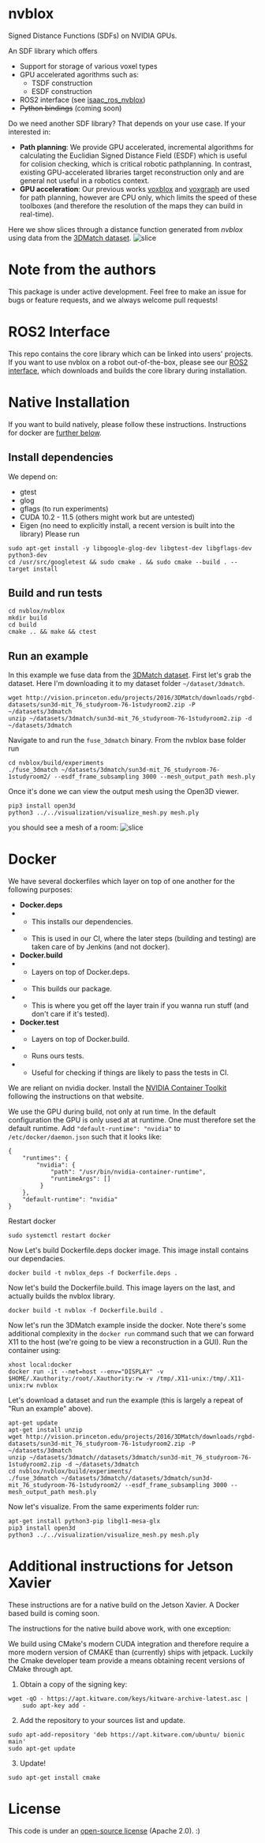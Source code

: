 # nvblox
Signed Distance Functions (SDFs) on NVIDIA GPUs.

An SDF library which offers
* Support for storage of various voxel types
* GPU accelerated agorithms such as:
  * TSDF construction
  * ESDF construction
* ROS2 interface (see [isaac_ros_nvblox](https://github.com/NVIDIA-ISAAC-ROS/isaac_ros_nvblox))
* ~~Python bindings~~ (coming soon)

Do we need another SDF library? That depends on your use case. If your interested in:
* **Path planning**: We provide GPU accelerated, incremental algorithms for calculating the Euclidian Signed Distance Field (ESDF) which is useful for colision checking, which is critical robotic pathplanning. In contrast, existing GPU-accelerated libraries target reconstruction only and are general not useful in a robotics context.
* **GPU acceleration**: Our previous works [voxblox](https://github.com/ethz-asl/voxblox) and [voxgraph](https://github.com/ethz-asl/voxgraph) are used for path planning, however are CPU only, which limits the speed of these toolboxes (and therefore the resolution of the maps they can build in real-time).

Here we show slices through a distance function generated from *nvblox* using data from the [3DMatch dataset](https://3dmatch.cs.princeton.edu/).
![slice](docs/images/nvblox_slice.gif)

# Note from the authors
This package is under active development. Feel free to make an issue for bugs or feature requests, and we always welcome pull requests!

# ROS2 Interface
This repo contains the core library which can be linked into users' projects. If you want to use nvblox on a robot out-of-the-box, please see our [ROS2 interface](https://github.com/NVIDIA-ISAAC-ROS/isaac_ros_nvblox), which downloads and builds the core library during installation.

# Native Installation
If you want to build natively, please follow these instructions. Instructions for docker are [further below](#docker).

## Install dependencies
We depend on:
- gtest
- glog
- gflags (to run experiments)
- CUDA 10.2 - 11.5 (others might work but are untested)
- Eigen (no need to explicitly install, a recent version is built into the library)
Please run
```
sudo apt-get install -y libgoogle-glog-dev libgtest-dev libgflags-dev python3-dev
cd /usr/src/googletest && sudo cmake . && sudo cmake --build . --target install
```

## Build and run tests
```
cd nvblox/nvblox
mkdir build
cd build
cmake .. && make && ctest
```

## Run an example
In this example we fuse data from the [3DMatch dataset](https://3dmatch.cs.princeton.edu/). First let's grab the dataset. Here I'm downloading it to my dataset folder `~/dataset/3dmatch`.
```
wget http://vision.princeton.edu/projects/2016/3DMatch/downloads/rgbd-datasets/sun3d-mit_76_studyroom-76-1studyroom2.zip -P ~/datasets/3dmatch
unzip ~/datasets/3dmatch/sun3d-mit_76_studyroom-76-1studyroom2.zip -d ~/datasets/3dmatch
```
Navigate to and run the `fuse_3dmatch` binary. From the nvblox base folder run
```
cd nvblox/build/experiments
./fuse_3dmatch ~/datasets/3dmatch/sun3d-mit_76_studyroom-76-1studyroom2/ --esdf_frame_subsampling 3000 --mesh_output_path mesh.ply
```
Once it's done we can view the output mesh using the Open3D viewer.
```
pip3 install open3d
python3 ../../visualization/visualize_mesh.py mesh.ply
```
you should see a mesh of a room:
![slice](docs/images/reconstruction_in_docker_trim.png)

# Docker

We have several dockerfiles which layer on top of one another for the following purposes:

* **Docker.deps**
* * This installs our dependencies.
* * This is used in our CI, where the later steps (building and testing) are taken care of by Jenkins (and not docker).
* **Docker.build**
* * Layers on top of Docker.deps.
* * This builds our package.
* * This is where you get off the layer train if you wanna run stuff (and don't care if it's tested).
* **Docker.test**
* * Layers on top of Docker.build.
* * Runs ours tests.
* * Useful for checking if things are likely to pass the tests in CI.

We are reliant on nvidia docker. Install the [NVIDIA Container Toolkit](https://docs.nvidia.com/datacenter/cloud-native/container-toolkit/install-guide.html) following the instructions on that website.

We use the GPU during build, not only at run time. In the default configuration the GPU is only used at at runtime. One must therefore set the default runtime. Add `"default-runtime": "nvidia"` to `/etc/docker/daemon.json` such that it looks like:
```
{
    "runtimes": {
        "nvidia": {
            "path": "/usr/bin/nvidia-container-runtime",
            "runtimeArgs": []
         } 
    },
    "default-runtime": "nvidia" 
}
```
Restart docker
```
sudo systemctl restart docker
```
Now Let's build Dockerfile.deps docker image. This image install contains our dependacies. 
```
docker build -t nvblox_deps -f Dockerfile.deps .
```
Now let's build the Dockerfile.build. This image layers on the last, and actually builds the nvblox library.
```
docker build -t nvblox -f Dockerfile.build .
```
Now let's run the 3DMatch example inside the docker. Note there's some additional complexity in the `docker run` command such that we can forward X11 to the host (we're going to be view a reconstruction in a GUI). Run the container using:
```
xhost local:docker
docker run -it --net=host --env="DISPLAY" -v $HOME/.Xauthority:/root/.Xauthority:rw -v /tmp/.X11-unix:/tmp/.X11-unix:rw nvblox
```
Let's download a dataset and run the example (this is largely a repeat of "Run an example" above).
```
apt-get update
apt-get install unzip
wget http://vision.princeton.edu/projects/2016/3DMatch/downloads/rgbd-datasets/sun3d-mit_76_studyroom-76-1studyroom2.zip -P ~/datasets/3dmatch
unzip ~/datasets/3dmatch//datasets/3dmatch/sun3d-mit_76_studyroom-76-1studyroom2.zip -d ~/datasets/3dmatch
cd nvblox/nvblox/build/experiments/
./fuse_3dmatch ~/datasets/3dmatch//datasets/3dmatch/sun3d-mit_76_studyroom-76-1studyroom2/ --esdf_frame_subsampling 3000 --mesh_output_path mesh.ply
```
Now let's visualize. From the same experiments folder run:
```
apt-get install python3-pip libgl1-mesa-glx
pip3 install open3d
python3 ../../visualization/visualize_mesh.py mesh.ply
```

# Additional instructions for Jetson Xavier
These instructions are for a native build on the Jetson Xavier. A Docker based build is coming soon.

The instructions for the native build above work, with one exception:

We build using CMake's modern CUDA integration and therefore require a more modern version of CMAKE than (currently) ships with jetpack. Luckily the Cmake developer team provide a means obtaining recent versions of CMake through apt.

1. Obtain a copy of the signing key:
```
wget -qO - https://apt.kitware.com/keys/kitware-archive-latest.asc |
    sudo apt-key add -
```
2. Add the repository to your sources list and update.
```
sudo apt-add-repository 'deb https://apt.kitware.com/ubuntu/ bionic main'
sudo apt-get update
```
3. Update!
```
sudo apt-get install cmake
```

# License
This code is under an [open-source license](LICENSE) (Apache 2.0). :)
